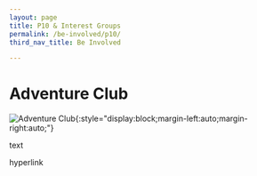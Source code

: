 ```yaml
---
layout: page
title: P10 & Interest Groups
permalink: /be-involved/p10/
third_nav_title: Be Involved

---
```


# Adventure Club

![Adventure Club](https://www.tp.edu.sg/content/dam/tp-web/images/life@tp/cca/p10-interest-clubs/adventure_club.jpg){:style="display:block;margin-left:auto;margin-right:auto;"}

text

hyperlink